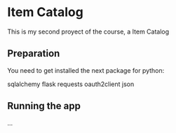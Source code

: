 # Item Catalog
This is my second proyect of the course, a Item Catalog

## Preparation
You need to get installed the next package for python:

sqlalchemy
flask
requests
oauth2client
json

## Running the app
...
